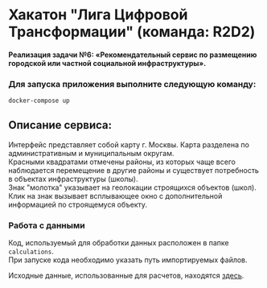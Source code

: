 # Хакатон "Лига Цифровой Трансформации" (команда: R2D2)

#### Реализация задачи №6: «‎Рекомендательный сервис по размещению городской или частной социальной инфраструктуры»‎.

### Для запуска приложения выполните следующую команду:

`docker-compose up`

## Описание сервиса:

Интерфейс представляет собой карту г. Москвы. Карта разделена по административным и муниципальным округам.  
Красными квадратами отмечены районы, из которых чаще всего наблюдается перемещение в другие районы и существует потребность в объектах инфраструктуры (школы).  
Знак "молотка" указывает на геолокации строящихся объектов (школ). Клик на знак вызывает всплывающее окно с дополнительной информацией по строящемуся объекту.

### Работа с данными

Код, используемый для обработки данных расположен в папке `calculations`.  
При запуске кода необходимо указать путь импортируемых файлов.

Исходные данные, использованные для расчетов, находятся [здесь](https://disk.yandex.ru/d/i5XbZWB-uJvFFg).
